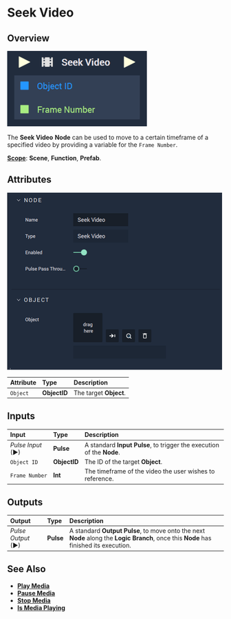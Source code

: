 # Seek Video

## Overview

![The Seek Video Node.](../../../.gitbook/assets/seekvideoupdatedimage.png)

The **Seek Video** **Node** can be used to move to a certain timeframe of a specified video by providing a variable for the `Frame Number`.

[**Scope**](../../overview.md#scopes): **Scene**, **Function**, **Prefab**.

## Attributes

![The Seek Video Node Attributes.](../../../.gitbook/assets/node-seek-video-attr.png)

| Attribute | Type | Description |
| :--- | :--- | :--- |
| `Object` | **ObjectID** | The target **Object**. |

## Inputs

| Input | Type | Description |
| :--- | :--- | :--- |
| _Pulse Input_ \(►\) | **Pulse** | A standard **Input Pulse**, to trigger the execution of the **Node**. |
| `Object ID` | **ObjectID** | The ID of the target **Object**. |
| `Frame Number` | **Int** | The timeframe of the video the user wishes to reference. |

## Outputs

| Output | Type | Description |
| :--- | :--- | :--- |
| _Pulse Output_ \(►\) | **Pulse** | A standard **Output Pulse**, to move onto the next **Node** along the **Logic Branch**, once this **Node** has finished its execution. |

## See Also

* [**Play Media**](../media/playmedia.md)
* [**Pause Media**](../media/pausemedia.md)
* [**Stop Media**](../media/stopmedia.md)
* [**Is Media Playing**](../media/ismediaplaying.md)


